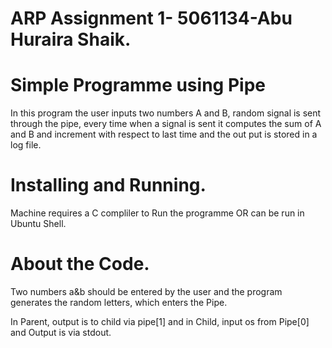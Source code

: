 # ARP Assignment 1- 5061134-Abu Huraira Shaik.

# Simple Programme using Pipe

In this program the user inputs two numbers A and B, random signal is sent through the pipe, every time when a signal is sent it computes the sum of A and B and increment with respect to last time and the out put is stored in a log file.

# Installing and Running.

Machine requires a C compliler to Run the programme OR can be run in Ubuntu Shell. 

# About the Code.

Two numbers a&b should be entered by the user and the program generates the random letters, which enters the Pipe.

In Parent, output is to child via pipe[1] and in Child, input os from Pipe[0] and Output is via stdout. 

